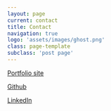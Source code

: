 ```yaml
---
layout: page
current: contact
title: Contact
navigation: true
logo: 'assets/images/ghost.png'
class: page-template
subclass: 'post page'
---
```


[Portfolio site](https://juliachack.com/)

[Github](https://github.com/jchack1)

[LinkedIn](https://www.linkedin.com/in/juliahack)